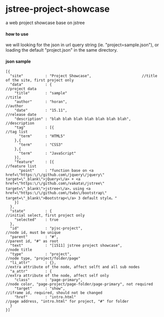 # jstree-project-showcase
a web project showcase base on jstree

#### how to use
we will looking for the json in url query string (ie. "project=sample.json"), or loading the default "project.json" in the same directory.

#### json sample

	[{
	  "site"          : "Project Showcase", 	                  //title of the site, first project only
	  "data"          : {                                             //project data
	    "title"       : "sample"	                                  //title
	    "author"      : "horan",                                      //author
	    "date"        : "15.11",                                      //release date
	    "description" : "blah blah blah blah blah blah blah",         //description
	    "tag"         : [{                                            //tag list
	      "term"      : "HTML5"
		},{
	      "term"      : "CSS3"
		},{
	      "term"      : "JavaScript"
	    }],
	    "feature"     : [{                                            //feature list
	      "point"     : "function base on <a href=\"https:\/\/github.com\/jquery\/jquery\" target=\"_blank\">jQuery<\/a> + <a href=\"https:\/\/github.com\/vakata\/jstree\" target=\"_blank\">jstree<\/a>，using <a href=\"https:\/\/github.com\/twbs\/bootstrap\" target=\"_blank\">Bootstrap<\/a> 3 default style。"
	    }]
	  },
	  "state"         : {                                             //initial select, first project only
	    "selected"    : true
	  },
	  "id"            : "pjsc-project",                               //node id, must be unique
	  "parent"        : "#",                                          //parent id, "#" as root
	  "text"          : "[1511] jstree project showcase",             //node title
	  "type"          : "project",                                    //node type, "project/folder/page"
	  "li_attr"       : {},                                           //extra attribute of the node, affect selft and all sub nodes
	  "a_attr"        : {                                             //extra attribute of the node, affect self only
	    "class"       : "page-primary",                               //node color, "page-project/page-folder/page-primary", not required
	    "target"      : "show",                                       //iframe id, required, should not be changed
	    "href"        : "intro.html"                                  //page address, "intro.html" for project, "#" for folder
	  }
	}]
